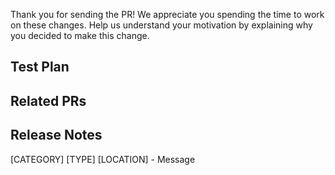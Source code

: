 Thank you for sending the PR! We appreciate you spending the time to work on these changes. 
Help us understand your motivation by explaining why you decided to make this change.

<!-- 
  Required: Write your motivation here.
  If this PR fixes an issue, type "Fixes #issueNumber" to automatically close the issue when the PR is merged.
-->

## Test Plan

<!-- 
  Required: Write your test plan here. If you changed any code, please provide us with 
  clear instructions on how you verified your changes work. Bonus points for screenshots and videos! 
-->

## Related PRs

<!-- 
  Does this PR require a documentation change? 
  Create a PR at https://github.com/facebook/react-native-website and add a link to it here.
-->

## Release Notes

<!-- 
  Required. 
  Help reviewers and the release process by writing your own release notes. See below for an example.
-->

[CATEGORY] [TYPE] [LOCATION] - Message

<!--
  **INTERNAL and MINOR tagged notes will not be included in the next version's final release notes.**

    CATEGORY
  [----------]      TYPE
  [ CLI      ] [-------------]    LOCATION
  [ DOCS     ] [ BREAKING    ] [-------------]
  [ GENERAL  ] [ BUGFIX      ] [ {Component} ]
  [ INTERNAL ] [ ENHANCEMENT ] [ {Filename}  ]
  [ IOS      ] [ FEATURE     ] [ {Directory} ]   |-----------|
  [ ANDROID  ] [ MINOR       ] [ {Framework} ] - | {Message} |
  [----------] [-------------] [-------------]   |-----------|

 EXAMPLES:

 [IOS] [BREAKING] [FlatList] - Change a thing that breaks other things
 [ANDROID] [BUGFIX] [TextInput] - Did a thing to TextInput
 [CLI] [FEATURE] [local-cli/info/info.js] - CLI easier to do things with
 [DOCS] [BUGFIX] [GettingStarted.md] - Accidentally a thing/word
 [GENERAL] [ENHANCEMENT] [Yoga] - Added new yoga thing/position
 [INTERNAL] [FEATURE] [./scripts] - Added thing to script that nobody will see
-->
